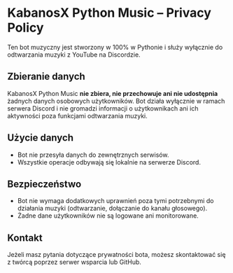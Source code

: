 # KabanosX Python Music – Privacy Policy

Ten bot muzyczny jest stworzony w 100% w Pythonie i służy wyłącznie do odtwarzania muzyki z YouTube na Discordzie.

## Zbieranie danych
KabanosX Python Music **nie zbiera, nie przechowuje ani nie udostępnia** żadnych danych osobowych użytkowników. Bot działa wyłącznie w ramach serwera Discord i nie gromadzi informacji o użytkownikach ani ich aktywności poza funkcjami odtwarzania muzyki.

## Użycie danych
- Bot nie przesyła danych do zewnętrznych serwisów.  
- Wszystkie operacje odbywają się lokalnie na serwerze Discord.

## Bezpieczeństwo
- Bot nie wymaga dodatkowych uprawnień poza tymi potrzebnymi do działania muzyki (odtwarzanie, dołączanie do kanału głosowego).  
- Żadne dane użytkowników nie są logowane ani monitorowane.

## Kontakt
Jeżeli masz pytania dotyczące prywatności bota, możesz skontaktować się z twórcą poprzez serwer wsparcia lub GitHub.
